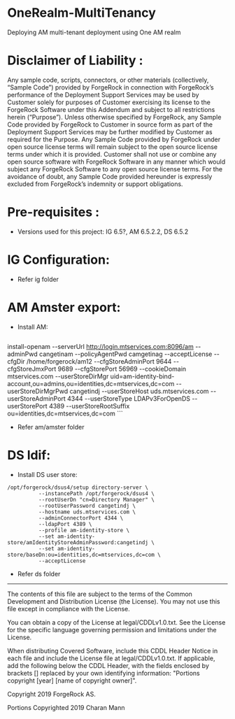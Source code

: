 # OneRealm-MultiTenancy

Deploying AM multi-tenant deployment using One AM realm <br />

Disclaimer of Liability :
=========================
Any sample code, scripts, connectors, or other materials (collectively, “Sample Code”) provided by ForgeRock in connection with ForgeRock’s performance of the Deployment Support Services may be used by Customer solely for purposes of Customer exercising its license to the ForgeRock Software under this Addendum and subject to all restrictions herein (“Purpose”). Unless otherwise specified by ForgeRock, any Sample Code provided by ForgeRock to Customer in source form as part of the Deployment Support Services may be further modified by Customer as required for the Purpose. Any Sample Code provided by ForgeRock under open source license terms will remain subject to the open source license terms under which it is provided. Customer shall not use or combine any open source software with ForgeRock Software in any manner which would subject any ForgeRock Software to any open source license terms. For the avoidance of doubt, any Sample Code provided hereunder is expressly excluded from ForgeRock’s indemnity or support obligations.

Pre-requisites :
================
* Versions used for this project: IG 6.5?, AM 6.5.2.2, DS 6.5.2

IG Configuration:
=====================
* Refer ig folder 

AM Amster export:
=====================
* Install AM:
    ```
install-openam --serverUrl http://login.mtservices.com:8096/am --adminPwd cangetinam --policyAgentPwd camgetinag --acceptLicense --cfgDir /home/forgerock/am12 --cfgStoreAdminPort 9644 --cfgStoreJmxPort 9689 --cfgStorePort 56969 --cookieDomain mtservices.com --userStoreDirMgr uid=am-identity-bind-account,ou=admins,ou=identities,dc=mtservices,dc=com --userStoreDirMgrPwd cangetindj --userStoreHost uds.mtservices.com --userStoreAdminPort 4344 --userStoreType LDAPv3ForOpenDS --userStorePort 4389 --userStoreRootSuffix ou=identities,dc=mtservices,dc=com
    ```
* Refer am/amster folder

DS ldif:
=====================
* Install DS user store: 
```
/opt/forgerock/dsus4/setup directory-server \
          --instancePath /opt/forgerock/dsus4 \
          --rootUserDn "cn=Directory Manager" \
          --rootUserPassword cangetindj \
          --hostname uds.mtservices.com \
          --adminConnectorPort 4344 \
          --ldapPort 4389 \
          --profile am-identity-store \
          --set am-identity-store/amIdentityStoreAdminPassword:cangetindj \
          --set am-identity-store/baseDn:ou=identities,dc=mtservices,dc=com \
          --acceptLicense 
```          
* Refer ds folder
      
   
        
* * *

The contents of this file are subject to the terms of the Common Development and Distribution License (the License). You may not use this file except in compliance with the License.

You can obtain a copy of the License at legal/CDDLv1.0.txt. See the License for the specific language governing permission and limitations under the License.

When distributing Covered Software, include this CDDL Header Notice in each file and include the License file at legal/CDDLv1.0.txt. If applicable, add the following below the CDDL Header, with the fields enclosed by brackets [] replaced by your own identifying information: "Portions copyright [year] [name of copyright owner]".

Copyright 2019 ForgeRock AS.

Portions Copyrighted 2019 Charan Mann
